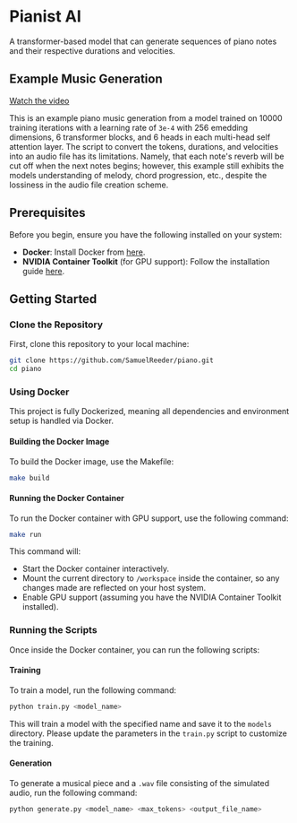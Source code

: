 # Pianist AI

A transformer-based model that can generate sequences of piano notes and their respective durations and velocities.

## Example Music Generation

[Watch the video](./example.wav)

This is an example piano music generation from a model trained on 10000 training iterations with a learning rate of `3e-4` with 256 emedding dimensions, 6 transformer blocks, and 6 heads in each multi-head self attention layer. The script to convert the tokens, durations, and velocities into an audio file has its limitations. Namely, that each note's reverb will be cut off when the next notes begins; however, this example still exhibits the models understanding of melody, chord progression, etc., despite the lossiness in the audio file creation scheme. 

## Prerequisites

Before you begin, ensure you have the following installed on your system:

- **Docker**: Install Docker from [here](https://docs.docker.com/get-docker/).
- **NVIDIA Container Toolkit** (for GPU support): Follow the installation guide [here](https://docs.nvidia.com/datacenter/cloud-native/container-toolkit/install-guide.html).

## Getting Started

### Clone the Repository

First, clone this repository to your local machine:

```bash
git clone https://github.com/SamuelReeder/piano.git
cd piano
```

### Using Docker

This project is fully Dockerized, meaning all dependencies and environment setup is handled via Docker. 

#### Building the Docker Image

To build the Docker image, use the Makefile:

```bash
make build
```

#### Running the Docker Container

To run the Docker container with GPU support, use the following command:

```bash
make run
```

This command will:
- Start the Docker container interactively.
- Mount the current directory to `/workspace` inside the container, so any changes made are reflected on your host system.
- Enable GPU support (assuming you have the NVIDIA Container Toolkit installed).

### Running the Scripts

Once inside the Docker container, you can run the following scripts:

#### Training

To train a model, run the following command:
```bash
python train.py <model_name>
```

This will train a model with the specified name and save it to the `models` directory. Please update the parameters in the `train.py` script to customize the training.

#### Generation

To generate a musical piece and a `.wav` file consisting of the simulated audio, run the following command:

```bash
python generate.py <model_name> <max_tokens> <output_file_name>
```

